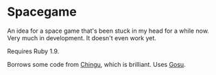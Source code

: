# Spacegame

An idea for a space game that's been stuck in my head for a while now.  Very much in development. It doesn't even work yet.

Requires Ruby 1.9.

Borrows some code from [Chingu](https://github.com/ippa/chingu), which is brilliant. Uses [Gosu](http://code.google.com/p/gosu/).
